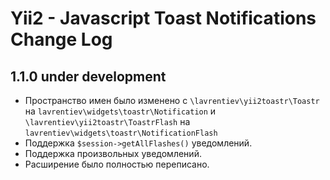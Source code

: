 Yii2 - Javascript Toast Notifications Change Log
================================================

1.1.0 under development
-----------------------

- Пространство имен было изменено с `\lavrentiev\yii2toastr\Toastr` на `lavrentiev\widgets\toastr\Notification` и `\lavrentiev\yii2toastr\ToastrFlash` на `lavrentiev\widgets\toastr\NotificationFlash`
- Поддержка `$session->getAllFlashes()` уведомлений.
- Поддержка произвольных уведомлений.
- Расширение было полностью переписано.